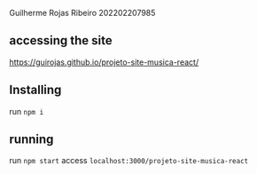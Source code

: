 Guilherme Rojas Ribeiro
202202207985

## accessing the site
https://guirojas.github.io/projeto-site-musica-react/

## Installing
run `npm i`

## running
run `npm start`
access `localhost:3000/projeto-site-musica-react`

